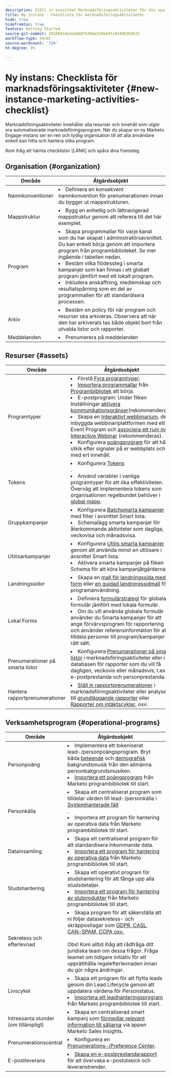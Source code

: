 ```yaml
---
description: Ställ in avsnittet Marknadsföringsaktiviteter för din nya Marketo Engage-instans.
title: Ny instans - Checklista för marknadsföringsaktiviteter
hide: true
hidefromtoc: true
feature: Getting Started
source-git-commit: 2910b81de3eabb0793b9a339eb4fc934d620d525
workflow-type: tm+mt
source-wordcount: '720'
ht-degree: 0%

---
```


# Ny instans: Checklista för marknadsföringsaktiviteter {#new-instance-marketing-activities-checklist}

Marknadsföringsaktiviteter innehåller alla resurser och innehåll som utgör era automatiserade marknadsföringsprogram. När du skapar en ny Marketo Engage-instans ser en ren och tydlig organisation till att alla användare enkelt kan hitta och hantera olika program.

Kom ihåg att hämta checklistor [LÄNK] och spåra dina framsteg.

## Organisation {#organization}

<table>
<thead>
  <tr>
    <th style="width:20%">Område</th>
    <th style="width:80%">Åtgärdsobjekt</th>
  </tr>
</thead>
<tbody>
  <tr>
    <td>Namnkonventioner</td>
    <td><li>Definiera en konsekvent namnkonvention för prenumerationen innan du bygger ut mappstrukturen.</li></td>
  </tr>
  <tr>
    <td>Mappstruktur</td>
    <td><li>Bygg en enhetlig och lättnavigerad mappstruktur genom att referera till det här exemplet.</td>
  </tr>
  <tr>
    <td>Program</td>
    <td><li>Skapa programmallar för varje kanal som du har skapat i administratörsavsnittet. Du kan enkelt börja genom att importera program från programbiblioteket. Se mer ingående i tabellen nedan.</li>
    <li>Bestäm vilka flödessteg i smarta kampanjer som kan finnas i ett globalt program jämfört med ett lokalt program.</li> <li>Inkludera anskaffning, medlemskap och resultatspårning som en del av programmallen för att standardisera processen.</li></td>
  </tr>
  <tr>
    <td>Arkiv</td>
    <td><li>Bestäm en policy för när program och resurser ska arkiveras. Observera att när den har arkiverats tas både objekt bort från utvalda listor och rapporter.</li></td>
  </tr>
  <tr>
    <td>Meddelanden</td>
    <td><li>Prenumerera på meddelanden</li></td>
  </tr>
</tbody>
</table>

## Resurser {#assets}

<table>
<thead>
  <tr>
    <th style="width:20%">Område</th>
    <th style="width:80%">Åtgärdsobjekt</th>
  </tr>
</thead>
<tbody>
  <tr>
    <td>Programtyper</td>
    <td><li>Förstå <a href="https://experienceleague.adobe.com/en/docs/marketo/using/product-docs/core-marketo-concepts/programs/creating-programs/understanding-programs">Fyra programtyper</a>.</li>
    <li><a href="https://experienceleague.adobe.com/en/docs/marketo/using/product-docs/core-marketo-concepts/programs/working-with-programs/import-a-program">Importera programmallar</a> från <a href="https://experienceleague.adobe.com/en/docs/marketo/using/product-docs/core-marketo-concepts/programs/program-library/program-import-library-overview">Programbibliotek</a> att börja.</li>
    <li>E-postprogram: Under fliken Inställningar <a href="https://experienceleague.adobe.com/en/docs/marketo/using/product-docs/administration/email-setup/enable-communication-limits">aktivera kommunikationsgränser</a>(rekommenderas).</li>
    <li>Skapa en <a href="https://experienceleague.adobe.com/en/docs/marketo/using/product-docs/demand-generation/events/interactive-webinars/create-an-interactive-webinar">Interaktivt webbinarium</a>, den inbyggda webbinariplattformen med ett Event Program och <a href="https://experienceleague.adobe.com/en/docs/marketo/using/product-docs/demand-generation/events/interactive-webinars/designing-interactive-webinars">associera ett rum med Interactive Webinar</a> (rekommenderas).  <li>Konfigurera <a href="https://experienceleague.adobe.com/docs/marketo/using/product-docs/core-marketo-concepts/smart-campaigns/flow-actions/change-score.html">poängprogram</a> för att hålla utkik efter signaler på er webbplats och med ert innehåll.</li></td>
  </tr>
  <tr>
    <td>Tokens</td>
    <td><li>Konfigurera <a href="https://experienceleague.adobe.com/docs/marketo/using/product-docs/core-marketo-concepts/programs/tokens/understanding-my-tokens-in-a-program.html">Tokens</a></li>.
    <li>Använd variabler i vanliga programtyper för att öka effektiviteten. Överväg att implementera tokens som organisationen regelbundet behöver i <a href="https://experienceleague.adobe.com/docs/marketo/using/product-docs/core-marketo-concepts/programs/tokens/understanding-my-tokens-in-a-program.html#nesting-tokens">global mapp</a>.</li></td>
  </tr>
  <tr>
    <td>Gruppkampanjer</td>
    <td><li>Konfigurera <a href="https://experienceleague.adobe.com/docs/marketo/using/product-docs/core-marketo-concepts/smart-campaigns/creating-a-smart-campaign/understanding-batch-and-trigger-smart-campaigns.html#batch-campaign">Batchsmarta kampanjer</a> med filter i avsnittet Smart lista.</li>
    <li>Schemalägg smarta kampanjer för återkommande aktiviteter som dagliga, veckovisa och månadsvisa.</li></td>
  </tr>
  <tr>
    <td>Utlösarkampanjer</td>
    <td><li>Konfigurera <a href="https://experienceleague.adobe.com/docs/marketo/using/product-docs/core-marketo-concepts/smart-campaigns/creating-a-smart-campaign/understanding-batch-and-trigger-smart-campaigns.html#trigger-campaign">Utlös smarta kampanjer</a> genom att använda minst en utlösare i avsnittet Smart lista.</li>
    <li>Aktivera smarta kampanjer på fliken Schema för att köra kampanjåtgärderna.</li></td>
  </tr>
  <tr>
    <td>Landningssidor</td>
    <td><li>Skapa en <a href="https://experienceleague.adobe.com/en/docs/marketo/using/product-docs/demand-generation/landing-pages/landing-page-templates/create-a-free-form-landing-page-template">mall för landningssida med fri form</a> eller <a href="https://experienceleague.adobe.com/en/docs/marketo/using/product-docs/demand-generation/landing-pages/guided-landing-pages/create-a-guided-landing-page">en guidad landningssidmall</a> för programanvändning.</li></td>
  </tr>
  <tr>
    <td>Lokal Forms</td>
    <td><li>Definiera <a href="https://experienceleague.adobe.com/docs/marketo/using/product-docs/demand-generation/forms/creating-a-form/create-a-form.html">formulärstrategi</a> för globala formulär jämfört med lokala formulär.</li>
    <li>Om du vill använda globala formulär använder du Smarta kampanjer för att ange förvärvsprogram för rapportering och använder referensinformation för att tilldela personer till program/kampanjer på rätt sätt.</li></td>
  </tr>
  <tr>
    <td>Prenumerationer på smarta listor</td>
    <td><li>Konfigurera <a href="https://experienceleague.adobe.com/docs/marketo/using/product-docs/reporting/basic-reporting/report-subscriptions/edit-a-smart-list-subscription.html">Prenumerationer på smarta listor</a> i marknadsföringsaktiviteter eller i databasen för rapporter som du vill få dagligen, veckovis eller månadsvis, t.ex. e-postprestanda och personprestanda.</li></td>
  </tr>
  <tr>
    <td>Hantera rapportprenumerationer</td>
    <td><li><a href="https://experienceleague.adobe.com/docs/marketo/using/product-docs/reporting/basic-reporting/report-subscriptions/manage-report-subscriptions.html">Ställ in rapportprenumerationer</a> i marknadsföringsaktiviteter eller analyser till <a href="https://experienceleague.adobe.com/docs/marketo/using/product-docs/reporting/basic-reporting/report-subscriptions/subscribe-to-a-basic-report.html">grundläggande rapporter</a> eller <a href="https://experienceleague.adobe.com/docs/marketo/using/product-docs/reporting/revenue-cycle-analytics/revenue-explorer/subscribe-to-a-revenue-explorer-report.html">Rapporter om intäktscykler</a>, osv.</li></td>
  </tr>
</tbody>
</table>

## Verksamhetsprogram {#operational-programs}

<table>
<thead>
  <tr>
    <th style="width:20%">Område</th>
    <th style="width:80%">Åtgärdsobjekt</th>
  </tr>
</thead>
<tbody>
  <tr>
    <td>Personpoäng</td>
    <td><li>Implementera ett tokeniserat lead-/personpoängsprogram. Bryt båda <a href="https://experienceleague.adobe.com/docs/marketo/using/product-docs/core-marketo-concepts/programs/program-library/op-scoring-behavior.html">beteende</a> och <a href="https://experienceleague.adobe.com/docs/marketo/using/product-docs/core-marketo-concepts/programs/program-library/op-scoring-demographic.html">demografisk</a> bakgrundsmusik från den allmänna personbakgrundsmusiken.</li>
    <li><a href="https://experienceleague.adobe.com/docs/marketo/using/product-docs/core-marketo-concepts/programs/working-with-programs/import-a-program.html">Importera ett poängprogram</a> från Marketo programbibliotek till start.</li></td>
  </tr>
  <tr>
    <td>Personkälla</td>
    <td><li>Skapa ett centraliserat program som tilldelar värden till lead-/personkälla i <a href="https://experienceleague.adobe.com/docs/marketo/using/product-docs/core-marketo-concepts/programs/program-library/op-data-management.html" target="_blank"> Systemhanterade fält</a></li>.  
    <li>Importera ett program för hantering av operativa data</a> från Marketo programbibliotek till start.</li></td>
  </tr>
  <tr>
    <td>Datainsamling</td>
    <td><li>Skapa ett centraliserat program för att standardisera inkommande data.</li>
    <li><a href="https://experienceleague.adobe.com/docs/marketo/using/product-docs/core-marketo-concepts/programs/program-library/op-data-management.html">Importera ett program för hantering av operativa data</a> från Marketo programbibliotek till start.</li></td>
  </tr>
  <tr>
    <td>Studshantering</td>
    <td><li>Skapa ett operativt program för studshantering för att fånga upp alla studsdetaljer.</li>
    <li><a href="https://experienceleague.adobe.com/docs/marketo/using/product-docs/core-marketo-concepts/programs/program-library/op-lead-management.html">Importera ett program för hantering av slutprodukter</a> från Marketo programbibliotek till start.</li></td>
  </tr>
  <tr>
    <td>Sekretess och efterlevnad</td>
    <td><li>Skapa program för att säkerställa att ni följer datasekretess- och skräppostlagar som <a href="https://business.adobe.com/resources/ebooks/the-gdpr-and-the-marketer.html">GDPR, CASL, CAN-SPAM, CCPA osv.</a></li>
    <br>Obs! Kom alltid ihåg att rådfråga ditt juridiska team om dessa frågor. Fråga teamet om tidigare initiativ för att upprätthålla regelefterlevnaden innan du gör några ändringar.</td>
  </tr>
  <tr>
    <td>Livscykel</td>
    <td><li>Skapa ett program för att flytta leads genom din Lead Lifecycle genom att uppdatera värdena för Personstatus.</li>
    <li><a href="https://experienceleague.adobe.com/docs/marketo/using/product-docs/core-marketo-concepts/programs/program-library/op-lead-management.html">Importera ett leadhanteringsprogram</a> från Marketo programbibliotek till start.</li></td>
  </tr>
  <tr>
    <td>Intressanta stunder (om tillämpligt)</td>
    <td><li>Skapa en centraliserad smart kampanj som <a href="https://experienceleague.adobe.com/docs/marketo/using/product-docs/marketo-sales-insight/msi-for-salesforce/features/tabs-in-the-msi-panel/interesting-moments/using-interesting-moments.html#how-do-i-create-an-interesting-moment">förmedlar relevant information till säljarna</a> via appen Marketo Sales Insights.</li></td>
  </tr>
  <tr>
    <td>Prenumerationscentral</td>
    <td><li>Konfigurera en <a href="https://experienceleague.adobe.com/docs/marketo-learn/tutorials/lead-and-data-management/subscription-center-learn.html">Prenumerations-/Preference Center</a>.</li></td>
  </tr>
  <tr>
    <td>E-postleverans</td>
    <td><li><a href="https://experienceleague.adobe.com/docs/marketo/using/product-docs/email-marketing/deliverability/hard-and-soft-bounces-in-email.html">Skapa en e-postprestandarapport</a> för att övervaka e-postutskick och leveranstrender.</li></td>
  </tr>
</tbody>
</table>
